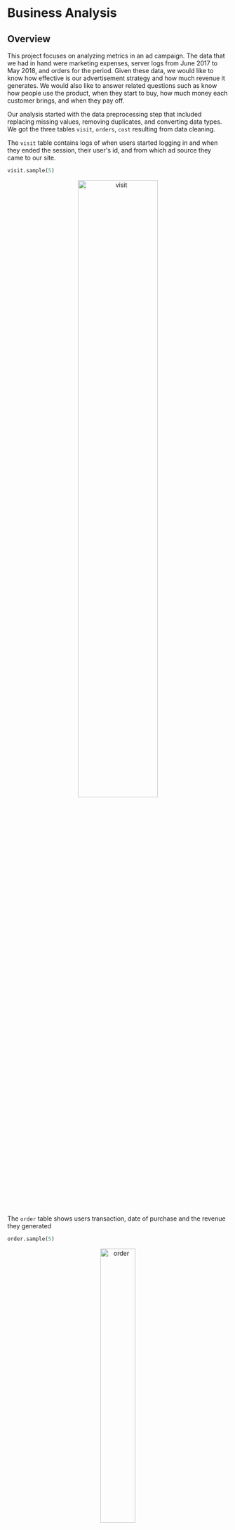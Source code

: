 # Business Analysis

## Overview
This project focuses on analyzing metrics in an ad campaign. The data that we had in hand were marketing expenses, server logs from June 2017 to May 2018, and orders for the period. Given these data, we would like to know how effective is our advertisement strategy and how much revenue it generates. We would also like to answer related questions such as know how people use the product, when they start to buy, how much money each
customer brings, and when they pay off.

Our analysis started with the data preprocessing step that included replacing missing values, removing duplicates, and converting data types.
We got the three tables `visit`, `orders`, `cost` resulting from data cleaning. 

The `visit` table contains logs of when users started logging in and when they ended the session, their user's id, and from which ad source they came to our site.

```python
visit.sample(5)
```
<p align="center">
<img src="https://github.com/persadha/practicum100_portfolios/blob/main/Business%20Analysis/images/visit.png" alt="visit" width="60%"/>
</p>

The `order` table shows users transaction, date of purchase and the revenue they generated

```python
order.sample(5)
```
<p align="center">
<img src="https://github.com/persadha/practicum100_portfolios/blob/main/Business%20Analysis/images/order.png" alt="order" width="40%"/>
</p>

Lastly, the `cost` table shows the marketing expenses spent for each ad source,

```python
cost.sample(5)
```
<p align="center">
<img src="https://github.com/persadha/practicum100_portfolios/blob/main/Business%20Analysis/images/cost.png" alt="cost" width="40%"/>
</p>

***
#### Daily, Weekly, Monthly Average Users
The first questions that we would like to kno is how many people use it every day, week , and month. By grouping 
the `visit` dataset by its unique users we can create a daily average users

```python
# Grouping the dataframe on week and calculating the number of unique users
dau = visits.groupby(['year', 'month', 'day']).agg({'uid':'nunique'}).reset_index()

```

<p align="center">
<img src="https://github.com/persadha/practicum100_portfolios/blob/main/Business%20Analysis/images/dau.png" alt="percent_growth" width="80%"/>
</p>


The heat map shows how many users visited the website every day for one year period. In general, visitors 
came in more frequently towards the end of the year, starting in October 2017 until the first quarter of 
the new year in March 2018. On Black Friday, 24 November 2017, the customer visit reaches the highest peak 
with 3319 visitors. On the other hand, there is a moment on 31 March 2018 where the number suddenly dropped 
to only one visit.

In general the total number of visitors per day is 908.0 visitors

#### Weekly Average Users
```python
# Grouping the dataframe on week and calculating the number of unique users
wau = visits.groupby(['year', 'week']).agg({'uid':'nunique'}).reset_index()

# Renaming the columns
wau.columns = ['year', 'week', 'n_user_week']
wau.head()
```

<p align="center">
<img src="https://github.com/persadha/practicum100_portfolios/blob/main/Business%20Analysis/images/wau.png" alt="dau" width="80%"/>
</p>

The graphs show the weekly average users of the website. On average, we can expect 5716 visits every week. However, we can see the same occurrence at the 47th week in 2017 where the visit suddenly jumped out. The number of visits stays high throughout the end of 2017. There was an increase in the 12th week of 2018, which coincides with school spring break until it drops to not much more than 5740 visits per week.


#### Monthly Average Users
```python
# Grouping the dataframe on week and calculating the number of unique users
mau = visits.groupby(['year', 'month']).agg({'uid':'nunique'}).reset_index()

# Renaming the columns
mau.columns = ['year', 'month', 'n_user_month']
mau.head()
```

<p align="center">
<img src="https://github.com/persadha/practicum100_portfolios/blob/main/Business%20Analysis/images/mau.png" alt="mau" width="80%"/>
</p>


On average, we can expect 23,228 visitors per month. The WAU graphs agree with the weekly trend we 
discussed earlier. Toward the end of the year, the number of visitors increased. The graphs peaked in 
November 2017, where Black Friday takes place.

One user maight have more than one session. We need to count how many sessions are there per day

One importaant metric to find out is how often do users come back?
		
####		Sales
    * 		When do people start buying? (In KPI analysis, we're usually interested in knowing the time that elapses between registration and conversion — when the user becomes a customer. For example, if registration and the first purchase occur on the same day, the user might fall into category Conversion 0d. If the first purchase happens the next day, it will be Conversion 1d. You can use any approach that lets you compare the conversions of different cohorts, so that you can determine which cohort, or marketing channel, is most effective.)
    * 		How many orders do they make during a given period of time?
    * 		What is the average purchase size?
    * 		How much money do they bring? (LTV)	

####		Marketing
    * 		How much money was spent? Overall/per source/over time
    * 		How much did customer acquisition from each of the sources cost?
    * 		How worthwhile where the investments? (ROI)
* 		
Plot graphs to display how these metrics differ for various devices and ad sources and how they change in 
time.


Step 3. Write a conclusion: advise marketing experts how much money to invest and where.
What sources/platforms would you recommend? Back up your choice: what metrics did you focus on? Why? What conclusions did you draw after finding the metric values?

#### Sticky Factor per Week
```python
# Merging dau with wau
sticky_factor_week = pd.merge(dau_with_week, wau, on=['year','week'])

sticky_factor_week['sf_per_week'] = (sticky_factor_week['n_user_day']/sticky_factor_week['n_user_week'])*100
sticky_factor_week.head()

```

<p align="center">
<img src="https://github.com/persadha/practicum100_portfolios/blob/main/Business%20Analysis/images/sticky_factors_week.png" alt="sticky_factors_week" width="80%"/>
</p>


#### Sticky Factor per Month
```python
# Sticky factor per week (SFPW)
sticky_factor_month = pd.merge(dau, mau, on='month')

sticky_factor_month['sf_per_month'] = (sticky_factor_month['n_user_day']/sticky_factor_month['n_user_month'])*100
sticky_factor_month.head()
```

<p align="center">
<img src="https://github.com/persadha/practicum100_portfolios/blob/main/Business%20Analysis/images/sticky_factors_week.png" alt="sticky_factors_month" width="80%"/>
</p>


#### Retention Rate
In this section, we want to know the retention rate of our users. The retention rate is defined as the number of active users at different periods divided by the initial size of the same group. To find the retention rate, we must find the first time each user visited the site and put them into the same group. We then calculate the size of each group. Since we have data for a year, we can form a monthly cohort to understand the data easier. Hence we are going to calculate how many users each cohort visited the website after their initial visit.

